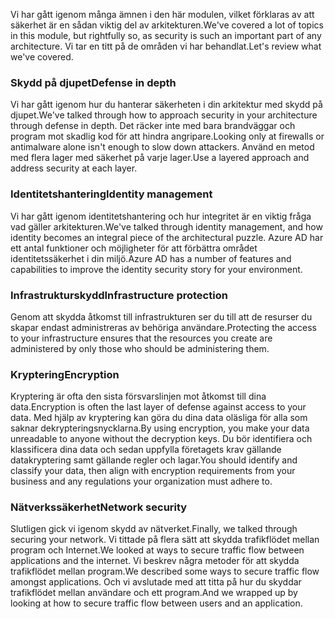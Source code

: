 <span data-ttu-id="1cebe-101">Vi har gått igenom många ämnen i den här modulen, vilket förklaras av att säkerhet är en sådan viktig del av arkitekturen.</span><span class="sxs-lookup"><span data-stu-id="1cebe-101">We've covered a lot of topics in this module, but rightfully so, as security is such an important part of any architecture.</span></span> <span data-ttu-id="1cebe-102">Vi tar en titt på de områden vi har behandlat.</span><span class="sxs-lookup"><span data-stu-id="1cebe-102">Let's review what we've covered.</span></span>

### <a name="defense-in-depth"></a><span data-ttu-id="1cebe-103">Skydd på djupet</span><span class="sxs-lookup"><span data-stu-id="1cebe-103">Defense in depth</span></span>

<span data-ttu-id="1cebe-104">Vi har gått igenom hur du hanterar säkerheten i din arkitektur med skydd på djupet.</span><span class="sxs-lookup"><span data-stu-id="1cebe-104">We've talked through how to approach security in your architecture through defense in depth.</span></span> <span data-ttu-id="1cebe-105">Det räcker inte med bara brandväggar och program mot skadlig kod för att hindra angripare.</span><span class="sxs-lookup"><span data-stu-id="1cebe-105">Looking only at firewalls or antimalware alone isn't enough to slow down attackers.</span></span> <span data-ttu-id="1cebe-106">Använd en metod med flera lager med säkerhet på varje lager.</span><span class="sxs-lookup"><span data-stu-id="1cebe-106">Use a layered approach and address security at each layer.</span></span>

### <a name="identity-management"></a><span data-ttu-id="1cebe-107">Identitetshantering</span><span class="sxs-lookup"><span data-stu-id="1cebe-107">Identity management</span></span>

<span data-ttu-id="1cebe-108">Vi har gått igenom identitetshantering och hur integritet är en viktig fråga vad gäller arkitekturen.</span><span class="sxs-lookup"><span data-stu-id="1cebe-108">We've talked through identity management, and how identity becomes an integral piece of the architectural puzzle.</span></span> <span data-ttu-id="1cebe-109">Azure AD har ett antal funktioner och möjligheter för att förbättra området identitetssäkerhet i din miljö.</span><span class="sxs-lookup"><span data-stu-id="1cebe-109">Azure AD has a number of features and capabilities to improve the identity security story for your environment.</span></span>

### <a name="infrastructure-protection"></a><span data-ttu-id="1cebe-110">Infrastrukturskydd</span><span class="sxs-lookup"><span data-stu-id="1cebe-110">Infrastructure protection</span></span>

<span data-ttu-id="1cebe-111">Genom att skydda åtkomst till infrastrukturen ser du till att de resurser du skapar endast administreras av behöriga användare.</span><span class="sxs-lookup"><span data-stu-id="1cebe-111">Protecting the access to your infrastructure ensures that the resources you create are administered by only those who should be administering them.</span></span>

### <a name="encryption"></a><span data-ttu-id="1cebe-112">Kryptering</span><span class="sxs-lookup"><span data-stu-id="1cebe-112">Encryption</span></span>

<span data-ttu-id="1cebe-113">Kryptering är ofta den sista försvarslinjen mot åtkomst till dina data.</span><span class="sxs-lookup"><span data-stu-id="1cebe-113">Encryption is often the last layer of defense against access to your data.</span></span> <span data-ttu-id="1cebe-114">Med hjälp av kryptering kan göra du dina data oläsliga för alla som saknar dekrypteringsnycklarna.</span><span class="sxs-lookup"><span data-stu-id="1cebe-114">By using encryption, you make your data unreadable to anyone without the decryption keys.</span></span> <span data-ttu-id="1cebe-115">Du bör identifiera och klassificera dina data och sedan uppfylla företagets krav gällande datakryptering samt gällande regler och lagar.</span><span class="sxs-lookup"><span data-stu-id="1cebe-115">You should identify and classify your data, then align with encryption requirements from your business and any regulations your organization must adhere to.</span></span>

### <a name="network-security"></a><span data-ttu-id="1cebe-116">Nätverkssäkerhet</span><span class="sxs-lookup"><span data-stu-id="1cebe-116">Network security</span></span>

<span data-ttu-id="1cebe-117">Slutligen gick vi igenom skydd av nätverket.</span><span class="sxs-lookup"><span data-stu-id="1cebe-117">Finally, we talked through securing your network.</span></span> <span data-ttu-id="1cebe-118">Vi tittade på flera sätt att skydda trafikflödet mellan program och Internet.</span><span class="sxs-lookup"><span data-stu-id="1cebe-118">We looked at ways to secure traffic flow between applications and the internet.</span></span> <span data-ttu-id="1cebe-119">Vi beskrev några metoder för att skydda trafikflödet mellan program.</span><span class="sxs-lookup"><span data-stu-id="1cebe-119">We described some ways to secure traffic flow amongst applications.</span></span> <span data-ttu-id="1cebe-120">Och vi avslutade med att titta på hur du skyddar trafikflödet mellan användare och ett program.</span><span class="sxs-lookup"><span data-stu-id="1cebe-120">And we wrapped up by looking at how to secure traffic flow between users and an application.</span></span>
